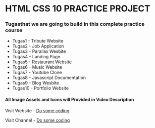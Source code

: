 # HTML CSS 10 PRACTICE PROJECT

### Tugasthat we are going to build in this complete practice course

- Tugas1 - Tribute Website
- Tugas2 - Job Application
- Tugas3 - Parallax Wesbite
- Tugas4 - Landing Page
- Tugas5 - Restaurant Website
- Tugas6 - Music Website
- Tugas7 - Youtube Clone
- Tugas8 - Javascript Documentation
- Tugas9 - Blog Wesbite
- Tugas10 - Portfolio Website

#### All Image Assets and Icons will Provided in Video Description

Visit Website - [Do some coding](https://www.dosomecoding.com)

Visit Channel - [Do some coding](https://www.youtube.com/c/dosomecoding)
